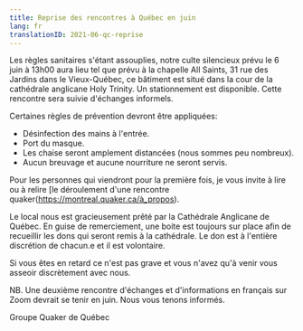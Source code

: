 ```yaml
---
title: Reprise des rencontres à Québec en juin
lang: fr
translationID: 2021-06-qc-reprise
---
```

Les règles sanitaires s'étant assouplies, notre culte silencieux prévu le 6 juin à 13h00 aura lieu tel que prévu à la chapelle All Saints, 31 rue des Jardins dans le Vieux-Québec, ce bâtiment est situé dans la cour de la cathédrale anglicane Holy Trinity. Un stationnement est disponible. Cette rencontre sera suivie d'échanges informels.

Certaines règles de prévention devront être appliquées:

* Désinfection des mains à l'entrée.
* Port du masque.
* Les chaise seront amplement distancées (nous sommes peu nombreux).
* Aucun breuvage et aucune nourriture ne seront servis.

Pour les personnes qui viendront pour la première fois, je vous invite à lire ou à relire [le déroulement d'une rencontre quaker(https://montreal.quaker.ca/à_propos).

Le local nous est gracieusement prêté par la Cathédrale Anglicane de Québec. En guise de remerciement, une boite est toujours sur place afin de recueillir les dons qui seront remis à la cathédrale. Le don est à l'entière discrétion de chacun.e et il est volontaire.

Si vous êtes en retard ce n'est pas grave et vous n'avez qu'à venir vous asseoir discrètement avec nous.

NB. Une deuxième rencontre d'échanges et d'informations en français sur Zoom devrait se tenir en juin. Nous vous tenons informés.

Groupe Quaker de Québec
